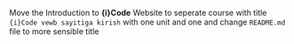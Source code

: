 Move the Introduction to **{i}Code** Website to seperate course with title `{i}Code vewb sayitiga kirish` with one unit and one
and change `README.md` file to more sensible title